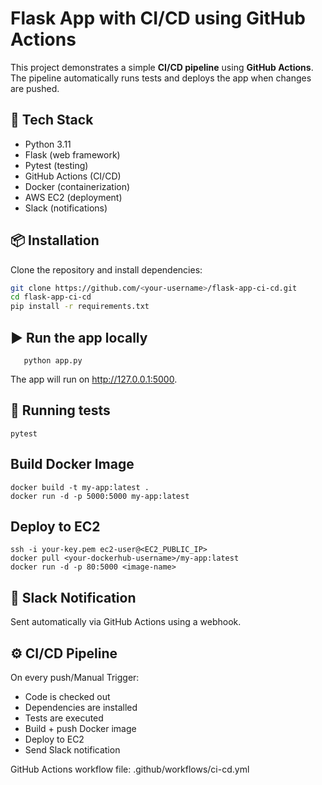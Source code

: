 # Flask App with CI/CD using GitHub Actions

This project demonstrates a simple **CI/CD pipeline** using **GitHub Actions**.
The pipeline automatically runs tests and deploys the app when changes are pushed.

## 🚀 Tech Stack
- Python 3.11
- Flask (web framework)
- Pytest (testing)
- GitHub Actions (CI/CD)
- Docker (containerization)
- AWS EC2 (deployment)
- Slack (notifications)

## 📦 Installation
Clone the repository and install dependencies:

```bash
git clone https://github.com/<your-username>/flask-app-ci-cd.git
cd flask-app-ci-cd
pip install -r requirements.txt
```

## ▶️ Run the app locally
       python app.py


The app will run on http://127.0.0.1:5000.

## 🧪 Running tests
	pytest

## Build Docker Image
```
docker build -t my-app:latest .
docker run -d -p 5000:5000 my-app:latest

```

## Deploy to EC2
```
ssh -i your-key.pem ec2-user@<EC2_PUBLIC_IP>
docker pull <your-dockerhub-username>/my-app:latest
docker run -d -p 80:5000 <image-name>

```
## 🔔 Slack Notification

Sent automatically via GitHub Actions using a webhook.

## ⚙️ CI/CD Pipeline

On every push/Manual Trigger:

- Code is checked out
- Dependencies are installed
- Tests are executed
- Build + push Docker image
- Deploy to EC2
- Send Slack notification

GitHub Actions workflow file: .github/workflows/ci-cd.yml



